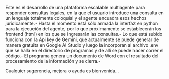 Este es el desarrollo de una plataforma escalable multiagente para responder consultas legales, en la que el usuario introduce una consulta en un lenguaje totalmente coloquial y el agente encuadra esos hechos jurídicamente.-
Hasta el momento está sólo armada la interfaz en python para la ejecución del agente, por lo que próximamente se establecerán los frontend (html) en los que se ingresarán las consultas.-
Lo que está subido funciona con la Api key de Gemini, que actualmente se puede generar de manera gratuita en Google AI Studio y luego la incorporan al archivo .env que se halla en el directorio de programas y de allí se puede hacer correr el código.-
El programa genera un documento de Word con el resultado del procesamiento de la información y se cierra.-

Cualquier sugerencia, mejora o ayuda es bienvenida...
